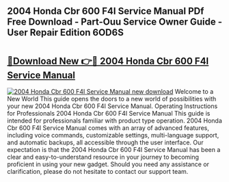 ## 2004 Honda Cbr 600 F4I Service Manual PDf Free Download - Part-Ouu Service Owner Guide - User Repair Edition 6OD6S

# <h2><a href="http://bc6943.oget.top/?id=2004+Honda+Cbr+600+F4I+Service+Manual">🔗Download New 👉🔴 2004 Honda Cbr 600 F4I Service Manual</a></h2>

[![2004 Honda Cbr 600 F4I Service Manual new download](https://i.imgur.com/5g1atiW.png)](http://bc6943.oget.top/?id=2004+Honda+Cbr+600+F4I+Service+Manual)
Welcome to a New World This guide opens the doors to a new world of possibilities with your new 2004 Honda Cbr 600 F4I Service Manual. Operating Instructions for Professionals 2004 Honda Cbr 600 F4I Service Manual This guide is intended for professionals familiar with product type operation. 2004 Honda Cbr 600 F4I Service Manual comes with an array of advanced features, including voice commands, customizable settings, multi-language support, and automatic backups, all accessible through the user interface. Our expectation is that the 2004 Honda Cbr 600 F4I Service Manual has been a clear and easy-to-understand resource in your journey to becoming proficient in using your new gadget. Should you need any assistance or clarification, please do not hesitate to contact our support team.
